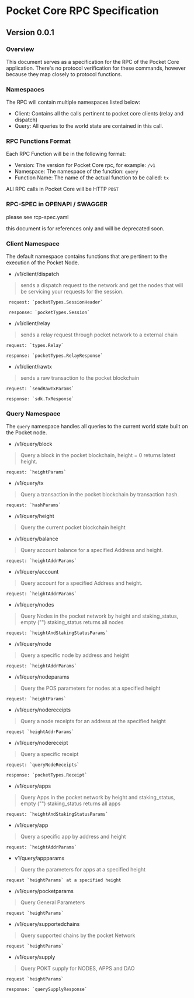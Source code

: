 # Pocket Core RPC Specification
## Version 0.0.1

### Overview
This document serves as a specification for the RPC of the Pocket Core application. There's no protocol verification for these commands, however because they map closely to protocol functions.

### Namespaces
The RPC will contain multiple namespaces listed below:

- Client: Contains all the calls pertinent to pocket core clients (relay and dispatch)
- Query: All queries to the world state are contained in this call.

### RPC Functions Format
Each RPC Function will be in the following format:

- Version: The version for Pocket Core rpc, for example: `/v1`
- Namespace: The namespace of the function: `query`
- Function Name: The name of the actual function to be called: `tx`

ALl RPC calls in Pocket Core will be HTTP `POST`

### RPC-SPEC in OPENAPI / SWAGGER

please see rcp-spec.yaml

this document is for references only and will be deprecated soon.


### Client Namespace
The default namespace contains functions that are pertinent to the execution of the Pocket Node.

- /v1/client/dispatch
> sends a dispatch request to the network and get the nodes that will be servicing your requests for the session.

     request: `pocketTypes.SessionHeader`

     response: `pocketTypes.Session`

- /v1/client/relay
> sends a relay request through pocket network to a external chain

    request: `types.Relay`

    response: `pocketTypes.RelayResponse`

- /v1/client/rawtx
> sends a raw transaction to the pocket blockchain

    request: `sendRawTxParams`

    response: `sdk.TxResponse`

### Query Namespace
The `query` namespace handles all queries to the current world state built on the Pocket node.

- /v1/query/block
> Query a block in the pocket blockchain, height = 0 returns latest height.

    request: `heightParams`

- /v1/query/tx
> Query a transaction in the pocket blockchain by transaction hash.

    request: `hashParams`

- /v1/query/height
> Query the current pocket blockchain height

- /v1/query/balance
> Query account balance for a specified Address and height.

    request: `heightAddrParams`

- /v1/query/account
> Query account for a specified Address and height.

    request: `heightAddrParams`

- /v1/query/nodes
> Query Nodes in the pocket network by height and staking_status, empty ("") staking_status returns all nodes

    request: `heightAndStakingStatusParams`

- /v1/query/node
> Query a specific node by address and height

    request: `heightAddrParams`

- /v1/query/nodeparams
> Query the POS parameters for nodes at a specified height

    request: `heightParams`

- /v1/query/nodereceipts
> Query a node receipts for an address at the specified height

    request `heightAddrParams`

- /v1/query/nodereceipt
> Query a specific receipt

    request: `queryNodeReceipts`

    response: `pocketTypes.Receipt`

- /v1/query/apps
> Query Apps in the pocket network by height and staking_status, empty ("") staking_status returns all apps

    request: `heightAndStakingStatusParams`

- /v1/query/app
> Query a specific app by address and height

    request: `heightAddrParams`

- v1/query/appparams
> Query the parameters for apps at a specified height

    request `heightParams` at a specified height

- /v1/query/pocketparams
> Query General Parameters

    request `heightParams`

- /v1/query/supportedchains
> Query supported chains by the pocket Network

    request `heightParams`

- /v1/query/supply
> Query POKT supply for NODES, APPS and DAO

    request `heightParams`

    response: `querySupplyResponse`

